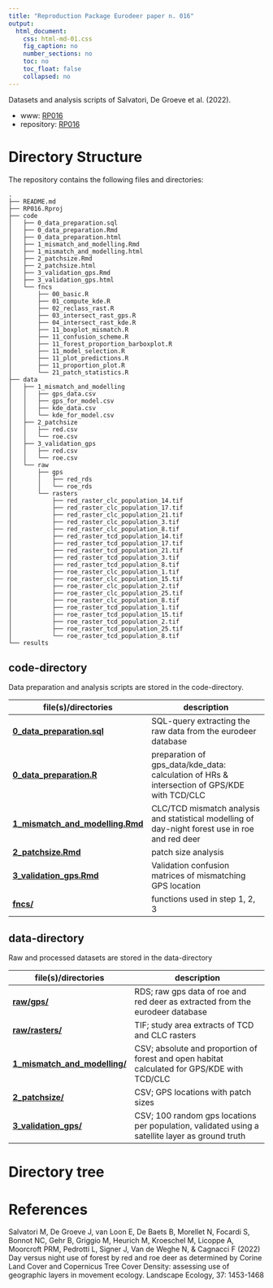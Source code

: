 ```yaml
---
title: "Reproduction Package Eurodeer paper n. 016"
output:
  html_document:
    css: html-md-01.css
    fig_caption: no
    number_sections: no
    toc: no
    toc_float: false
    collapsed: no
---
```


Datasets and analysis scripts of Salvatori, De Groeve et al. (2022). 

* www: [RP016](https://euromammals.github.io/RP016/) 
* repository: [RP016](https://github.com/EUROMAMMALS/RP016) 

# Directory Structure 

The repository contains the following files and directories:

```
. 
├── README.md
├── RP016.Rproj
├── code
│   ├── 0_data_preparation.sql
│   ├── 0_data_preparation.Rmd
│   ├── 0_data_preparation.html
│   ├── 1_mismatch_and_modelling.Rmd
│   ├── 1_mismatch_and_modelling.html
│   ├── 2_patchsize.Rmd
│   ├── 2_patchsize.html
│   ├── 3_validation_gps.Rmd
│   ├── 3_validation_gps.html
│   └── fncs
│       ├── 00_basic.R
│       ├── 01_compute_kde.R
│       ├── 02_reclass_rast.R
│       ├── 03_intersect_rast_gps.R
│       ├── 04_intersect_rast_kde.R
│       ├── 11_boxplot_mismatch.R
│       ├── 11_confusion_scheme.R
│       ├── 11_forest_proportion_barboxplot.R
│       ├── 11_model_selection.R
│       ├── 11_plot_predictions.R
│       ├── 11_proportion_plot.R
│       └── 21_patch_statistics.R
├── data
│   ├── 1_mismatch_and_modelling
│   │   ├── gps_data.csv
│   │   ├── gps_for_model.csv
│   │   ├── kde_data.csv
│   │   └── kde_for_model.csv
│   ├── 2_patchsize
│   │   ├── red.csv
│   │   └── roe.csv
│   ├── 3_validation_gps
│   │   ├── red.csv
│   │   └── roe.csv
│   └── raw
│       ├── gps
│       │   ├── red_rds
│       │   └── roe_rds
│       └── rasters
│           ├── red_raster_clc_population_14.tif
│           ├── red_raster_clc_population_17.tif
│           ├── red_raster_clc_population_21.tif
│           ├── red_raster_clc_population_3.tif
│           ├── red_raster_clc_population_8.tif
│           ├── red_raster_tcd_population_14.tif
│           ├── red_raster_tcd_population_17.tif
│           ├── red_raster_tcd_population_21.tif
│           ├── red_raster_tcd_population_3.tif
│           ├── red_raster_tcd_population_8.tif
│           ├── roe_raster_clc_population_1.tif
│           ├── roe_raster_clc_population_15.tif
│           ├── roe_raster_clc_population_2.tif
│           ├── roe_raster_clc_population_25.tif
│           ├── roe_raster_clc_population_8.tif
│           ├── roe_raster_tcd_population_1.tif
│           ├── roe_raster_tcd_population_15.tif
│           ├── roe_raster_tcd_population_2.tif
│           ├── roe_raster_tcd_population_25.tif
│           └── roe_raster_tcd_population_8.tif
└── results
```

## code-directory 

Data preparation and analysis scripts are stored in the code-directory. 

|  file(s)/directories                   |   description                                                                                      |
|----------------------------------------|----------------------------------------------------------------------------------------------------|
| **[0_data_preparation.sql](https://github.com/EUROMAMMALS/RP016/blob/master/code/0_data_preparation.sql)**      | SQL-query extracting the raw data from the eurodeer database                                       |
| **[0_data_preparation.R](https://github.com/EUROMAMMALS/RP016/blob/master/code/0_data_preparation.R)**        | preparation of gps_data/kde_data: calculation of HRs & intersection of GPS/KDE with TCD/CLC   | 
| **[1_mismatch_and_modelling.Rmd](https://github.com/EUROMAMMALS/RP016/blob/master/code/1_mismatch_and_modelling.Rmd)**| CLC/TCD mismatch analysis and statistical modelling of day-night forest use in roe and red deer    | 
| **[2_patchsize.Rmd](https://github.com/EUROMAMMALS/RP016/blob/master/code/2_patchsize.Rmd)**   | patch size analysis                                                                                | 
| **[3_validation_gps.Rmd](https://github.com/EUROMAMMALS/RP016/blob/master/code/3_validation_gps.Rmd)**   | Validation confusion matrices of mismatching GPS location                                          | 
| **[fncs/](https://github.com/EUROMAMMALS/RP016/blob/master/code/fncs/)**     | functions used in step 1, 2, 3                                                                     | 

## data-directory  

Raw and processed datasets are stored in the data-directory

|  file(s)/directories                   |   description                                                                                      |
|----------------------------------------|----------------------------------------------------------------------------------------------------|
| **[raw/gps/](https://github.com/EUROMAMMALS/RP016/blob/master/data/raw/gps/)**       | RDS; raw gps data of roe and red deer as extracted from the eurodeer database                      |  
| **[raw/rasters/](https://github.com/EUROMAMMALS/RP016/blob/master/data/raw/rasters/)**       | TIF; study area extracts of TCD and CLC rasters                                                    |  
| **[1_mismatch_and_modelling/](https://github.com/EUROMAMMALS/RP016/blob/master/data/1_mismatch_and_modelling/)**             | CSV; absolute and proportion of forest and open habitat calculated for GPS/KDE with TCD/CLC        |  
| **[2_patchsize/](https://github.com/EUROMAMMALS/RP016/blob/master/data/2_patchsize/)**             | CSV; GPS locations with patch sizes                                                                |  
| **[3_validation_gps/](https://github.com/EUROMAMMALS/RP016/blob/master/data/3_validation_gps/)**         | CSV; 100 random gps locations per population, validated using a satellite layer as ground truth    |  


# Directory tree 

# References 

Salvatori M, De Groeve J, van Loon E, De Baets B, Morellet N, Focardi S, Bonnot NC,  Gehr B, Griggio M, Heurich M, Kroeschel M, Licoppe A, Moorcroft PRM, Pedrotti L, Signer J, Van de Weghe N, & Cagnacci F (2022) Day versus night use of forest by red and roe deer as determined by Corine Land Cover and Copernicus Tree Cover Density: assessing use of geographic layers in movement ecology. Landscape Ecology, 37: 1453-1468
